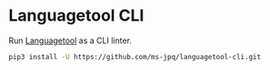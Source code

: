 # Languagetool CLI

Run [Languagetool](https://github.com/languagetool-org/languagetool) as a CLI linter.

```sh
pip3 install -U https://github.com/ms-jpq/languagetool-cli.git
```